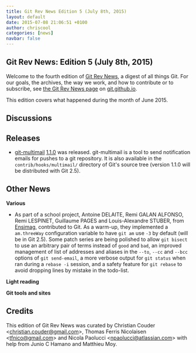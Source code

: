 ```yaml
---
title: Git Rev News Edition 5 (July 8th, 2015)
layout: default
date: 2015-07-08 21:06:51 +0100
author: chriscool
categories: [news]
navbar: false
---
```


## Git Rev News: Edition 5 (July 8th, 2015)

Welcome to the fourth edition of [Git Rev News](http://git.github.io/rev_news/rev_news.html),
a digest of all things Git. For our goals, the archives, the way we work, and how to contribute or to
subscribe, see [the Git Rev News page](http://git.github.io/rev_news/rev_news.html) on [git.github.io](http://git.github.io).

This edition covers what happened during the month of June 2015.

## Discussions

<!---
### General
-->


<!---
### Reviews
-->


<!---
### Support
-->


## Releases

* [git-multimail](https://github.com/git-multimail/git-multimail) [1.1.0](https://github.com/git-multimail/git-multimail/releases/tag/1.1.0) was released. git-multimail is a tool to send notification emails for pushes to a git repository. It is also available in the `contrib/hooks/multimail/` directory of Git's source tree (version 1.1.0 will be distributed with Git 2.5).

## Other News

__Various__

* As part of a school project, Antoine DELAITE, Remi GALAN ALFONSO, Remi LESPINET, Guillaume PAGES and Louis-Alexandre STUBER, from [Ensimag](http://ensimag.grenoble-inp.fr/), contributed to Git. As a warm-up, they implemented a `am.threeWay` configuration variable to have `git am` use `-3` by default (will be in Git 2.5). Some patch series are being polished to allow `git bisect` to use an arbitrary pair of terms instead of `good` and `bad`, an improved management of list of addresses and aliases in the `--to`, `--cc` and `--bcc` options of `git send-email`, a more verbose output for `git status` when ran during a `rebase -i` session, and a safety feature for `git rebase` to avoid dropping lines by mistake in the todo-list.

__Light reading__


__Git tools and sites__


## Credits

This edition of Git Rev News was curated by Christian Couder &lt;<christian.couder@gmail.com>&gt;,
Thomas Ferris Nicolaisen &lt;<tfnico@gmail.com>&gt; and Nicola Paolucci &lt;<npaolucci@atlassian.com>&gt;
with help from Junio C Hamano and Matthieu Moy.
